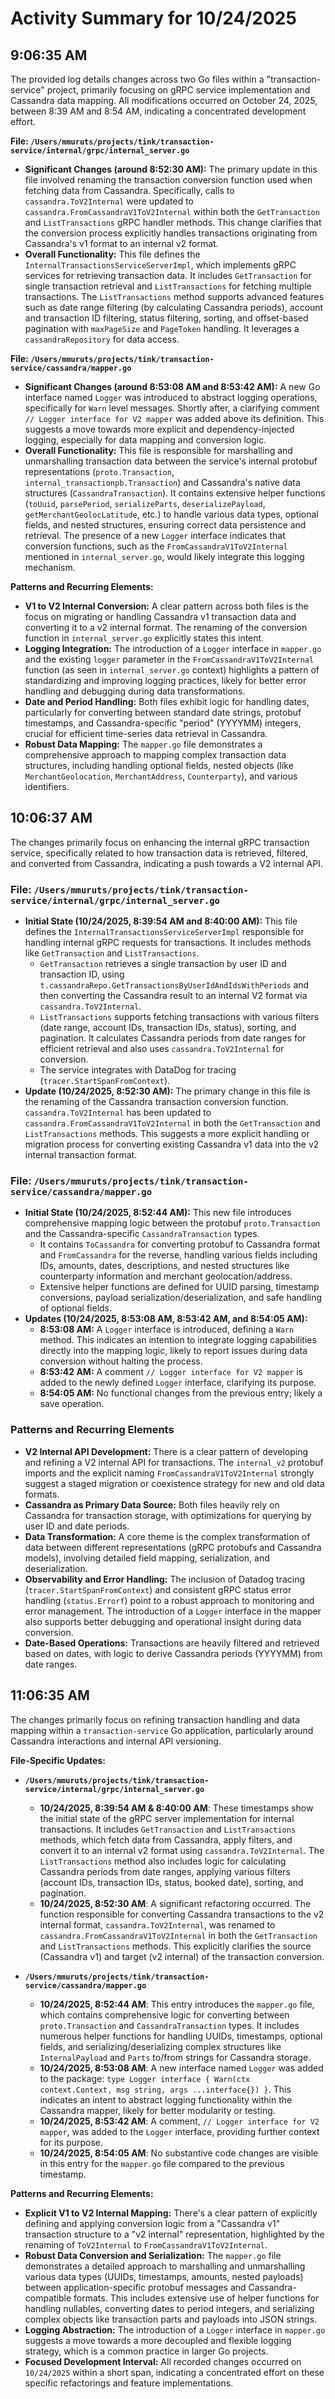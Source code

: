 # Activity Summary for 10/24/2025

## 9:06:35 AM
The provided log details changes across two Go files within a "transaction-service" project, primarily focusing on gRPC service implementation and Cassandra data mapping. All modifications occurred on October 24, 2025, between 8:39 AM and 8:54 AM, indicating a concentrated development effort.

**File: `/Users/mmuruts/projects/tink/transaction-service/internal/grpc/internal_server.go`**

*   **Significant Changes (around 8:52:30 AM):** The primary update in this file involved renaming the transaction conversion function used when fetching data from Cassandra. Specifically, calls to `cassandra.ToV2Internal` were updated to `cassandra.FromCassandraV1ToV2Internal` within both the `GetTransaction` and `ListTransactions` gRPC handler methods. This change clarifies that the conversion process explicitly handles transactions originating from Cassandra's v1 format to an internal v2 format.
*   **Overall Functionality:** This file defines the `InternalTransactionsServiceServerImpl`, which implements gRPC services for retrieving transaction data. It includes `GetTransaction` for single transaction retrieval and `ListTransactions` for fetching multiple transactions. The `ListTransactions` method supports advanced features such as date range filtering (by calculating Cassandra periods), account and transaction ID filtering, status filtering, sorting, and offset-based pagination with `maxPageSize` and `PageToken` handling. It leverages a `cassandraRepository` for data access.

**File: `/Users/mmuruts/projects/tink/transaction-service/cassandra/mapper.go`**

*   **Significant Changes (around 8:53:08 AM and 8:53:42 AM):** A new Go interface named `Logger` was introduced to abstract logging operations, specifically for `Warn` level messages. Shortly after, a clarifying comment `// Logger interface for V2 mapper` was added above its definition. This suggests a move towards more explicit and dependency-injected logging, especially for data mapping and conversion logic.
*   **Overall Functionality:** This file is responsible for marshalling and unmarshalling transaction data between the service's internal protobuf representations (`proto.Transaction`, `internal_transactionpb.Transaction`) and Cassandra's native data structures (`CassandraTransaction`). It contains extensive helper functions (`toUuid`, `parsePeriod`, `serializeParts`, `deserializePayload`, `getMerchantGeolocLatitude`, etc.) to handle various data types, optional fields, and nested structures, ensuring correct data persistence and retrieval. The presence of a new `Logger` interface indicates that conversion functions, such as the `FromCassandraV1ToV2Internal` mentioned in `internal_server.go`, would likely integrate this logging mechanism.

**Patterns and Recurring Elements:**

*   **V1 to V2 Internal Conversion:** A clear pattern across both files is the focus on migrating or handling Cassandra v1 transaction data and converting it to a v2 internal format. The renaming of the conversion function in `internal_server.go` explicitly states this intent.
*   **Logging Integration:** The introduction of a `Logger` interface in `mapper.go` and the existing `logger` parameter in the `FromCassandraV1ToV2Internal` function (as seen in `internal_server.go` context) highlights a pattern of standardizing and improving logging practices, likely for better error handling and debugging during data transformations.
*   **Date and Period Handling:** Both files exhibit logic for handling dates, particularly for converting between standard date strings, protobuf timestamps, and Cassandra-specific "period" (YYYYMM) integers, crucial for efficient time-series data retrieval in Cassandra.
*   **Robust Data Mapping:** The `mapper.go` file demonstrates a comprehensive approach to mapping complex transaction data structures, including handling optional fields, nested objects (like `MerchantGeolocation`, `MerchantAddress`, `Counterparty`), and various identifiers.

## 10:06:37 AM
The changes primarily focus on enhancing the internal gRPC transaction service, specifically related to how transaction data is retrieved, filtered, and converted from Cassandra, indicating a push towards a V2 internal API.

### File: `/Users/mmuruts/projects/tink/transaction-service/internal/grpc/internal_server.go`

*   **Initial State (10/24/2025, 8:39:54 AM and 8:40:00 AM):** This file defines the `InternalTransactionsServiceServerImpl` responsible for handling internal gRPC requests for transactions. It includes methods like `GetTransaction` and `ListTransactions`.
    *   `GetTransaction` retrieves a single transaction by user ID and transaction ID, using `t.cassandraRepo.GetTransactionsByUserIdAndIdsWithPeriods` and then converting the Cassandra result to an internal V2 format via `cassandra.ToV2Internal`.
    *   `ListTransactions` supports fetching transactions with various filters (date range, account IDs, transaction IDs, status), sorting, and pagination. It calculates Cassandra periods from date ranges for efficient retrieval and also uses `cassandra.ToV2Internal` for conversion.
    *   The service integrates with DataDog for tracing (`tracer.StartSpanFromContext`).
*   **Update (10/24/2025, 8:52:30 AM):** The primary change in this file is the renaming of the Cassandra transaction conversion function. `cassandra.ToV2Internal` has been updated to `cassandra.FromCassandraV1ToV2Internal` in both the `GetTransaction` and `ListTransactions` methods. This suggests a more explicit handling or migration process for converting existing Cassandra v1 data into the v2 internal transaction format.

### File: `/Users/mmuruts/projects/tink/transaction-service/cassandra/mapper.go`

*   **Initial State (10/24/2025, 8:52:44 AM):** This new file introduces comprehensive mapping logic between the protobuf `proto.Transaction` and the Cassandra-specific `CassandraTransaction` types.
    *   It contains `ToCassandra` for converting protobuf to Cassandra format and `FromCassandra` for the reverse, handling various fields including IDs, amounts, dates, descriptions, and nested structures like counterparty information and merchant geolocation/address.
    *   Extensive helper functions are defined for UUID parsing, timestamp conversions, payload serialization/deserialization, and safe handling of optional fields.
*   **Updates (10/24/2025, 8:53:08 AM, 8:53:42 AM, and 8:54:05 AM):**
    *   **8:53:08 AM:** A `Logger` interface is introduced, defining a `Warn` method. This indicates an intention to integrate logging capabilities directly into the mapping logic, likely to report issues during data conversion without halting the process.
    *   **8:53:42 AM:** A comment `// Logger interface for V2 mapper` is added to the newly defined `Logger` interface, clarifying its purpose.
    *   **8:54:05 AM:** No functional changes from the previous entry; likely a save operation.

### Patterns and Recurring Elements

*   **V2 Internal API Development:** There is a clear pattern of developing and refining a V2 internal API for transactions. The `internal_v2` protobuf imports and the explicit naming `FromCassandraV1ToV2Internal` strongly suggest a staged migration or coexistence strategy for new and old data formats.
*   **Cassandra as Primary Data Source:** Both files heavily rely on Cassandra for transaction storage, with optimizations for querying by user ID and date periods.
*   **Data Transformation:** A core theme is the complex transformation of data between different representations (gRPC protobufs and Cassandra models), involving detailed field mapping, serialization, and deserialization.
*   **Observability and Error Handling:** The inclusion of Datadog tracing (`tracer.StartSpanFromContext`) and consistent gRPC status error handling (`status.Errorf`) point to a robust approach to monitoring and error management. The introduction of a `Logger` interface in the mapper also supports better debugging and operational insight during data conversion.
*   **Date-Based Operations:** Transactions are heavily filtered and retrieved based on dates, with logic to derive Cassandra periods (YYYYMM) from date ranges.

## 11:06:35 AM
The changes primarily focus on refining transaction handling and data mapping within a `transaction-service` Go application, particularly around Cassandra interactions and internal API versioning.

**File-Specific Updates:**

*   **`/Users/mmuruts/projects/tink/transaction-service/internal/grpc/internal_server.go`**
    *   **10/24/2025, 8:39:54 AM & 8:40:00 AM**: These timestamps show the initial state of the gRPC server implementation for internal transactions. It includes `GetTransaction` and `ListTransactions` methods, which fetch data from Cassandra, apply filters, and convert it to an internal v2 format using `cassandra.ToV2Internal`. The `ListTransactions` method also includes logic for calculating Cassandra periods from date ranges, applying various filters (account IDs, transaction IDs, status, booked date), sorting, and pagination.
    *   **10/24/2025, 8:52:30 AM**: A significant refactoring occurred. The function responsible for converting Cassandra transactions to the v2 internal format, `cassandra.ToV2Internal`, was renamed to `cassandra.FromCassandraV1ToV2Internal` in both the `GetTransaction` and `ListTransactions` methods. This explicitly clarifies the source (Cassandra v1) and target (v2 internal) of the transaction conversion.

*   **`/Users/mmuruts/projects/tink/transaction-service/cassandra/mapper.go`**
    *   **10/24/2025, 8:52:44 AM**: This entry introduces the `mapper.go` file, which contains comprehensive logic for converting between `proto.Transaction` and `CassandraTransaction` types. It includes numerous helper functions for handling UUIDs, timestamps, optional fields, and serializing/deserializing complex structures like `InternalPayload` and `Parts` to/from strings for Cassandra storage.
    *   **10/24/2025, 8:53:08 AM**: A new interface named `Logger` was added to the package: `type Logger interface { Warn(ctx context.Context, msg string, args ...interface{}) }`. This indicates an intent to abstract logging functionality within the Cassandra mapper, likely for better modularity or testing.
    *   **10/24/2025, 8:53:42 AM**: A comment, `// Logger interface for V2 mapper`, was added to the `Logger` interface, providing further context for its purpose.
    *   **10/24/2025, 8:54:05 AM**: No substantive code changes are visible in this entry for the `mapper.go` file compared to the previous timestamp.

**Patterns and Recurring Elements:**

*   **Explicit V1 to V2 Internal Mapping:** There's a clear pattern of explicitly defining and applying conversion logic from a "Cassandra v1" transaction structure to a "v2 internal" representation, highlighted by the renaming of `ToV2Internal` to `FromCassandraV1ToV2Internal`.
*   **Robust Data Conversion and Serialization:** The `mapper.go` file demonstrates a detailed approach to marshalling and unmarshalling various data types (UUIDs, timestamps, amounts, nested payloads) between application-specific protobuf messages and Cassandra-compatible formats. This includes extensive use of helper functions for handling nullables, converting dates to period integers, and serializing complex objects like transaction parts and payloads into JSON strings.
*   **Logging Abstraction:** The introduction of a `Logger` interface in `mapper.go` suggests a move towards a more decoupled and flexible logging strategy, which is a common practice in larger Go projects.
*   **Focused Development Interval:** All recorded changes occurred on `10/24/2025` within a short span, indicating a concentrated effort on these specific refactorings and feature implementations.